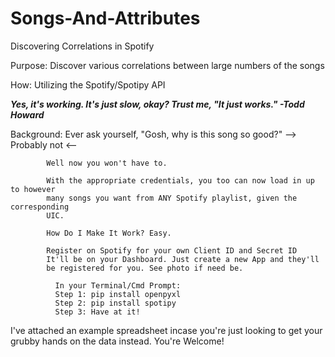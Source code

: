 # Songs-And-Attributes
Discovering Correlations in Spotify

Purpose: Discover various correlations between large numbers of the songs

How: Utilizing the Spotify/Spotipy API

***Yes, it's working. It's just slow, okay? Trust me, "It just works." -Todd Howard***

Background: Ever ask yourself, "Gosh, why is this song so good?" --> Probably not <--
          
            Well now you won't have to.
            
            With the appropriate credentials, you too can now load in up to however
            many songs you want from ANY Spotify playlist, given the corresponding
            UIC. 
            
            How Do I Make It Work? Easy.

            Register on Spotify for your own Client ID and Secret ID
            It'll be on your Dashboard. Just create a new App and they'll
            be registered for you. See photo if need be.

              In your Terminal/Cmd Prompt:
              Step 1: pip install openpyxl
              Step 2: pip install spotipy
              Step 3: Have at it!

I've attached an example spreadsheet incase
you're just looking to get your grubby hands
on the data instead. You're Welcome!
